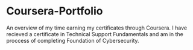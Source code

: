 # Coursera-Portfolio
An overview of my time earning my certificates through Coursera. I have recieved a certificate in Technical Support Fundamentals and am in the proccess of completing Foundation of Cybersecurity. 
